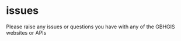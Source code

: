 issues
======

Please raise any issues or questions you have with any of the GBHGIS websites or APIs
